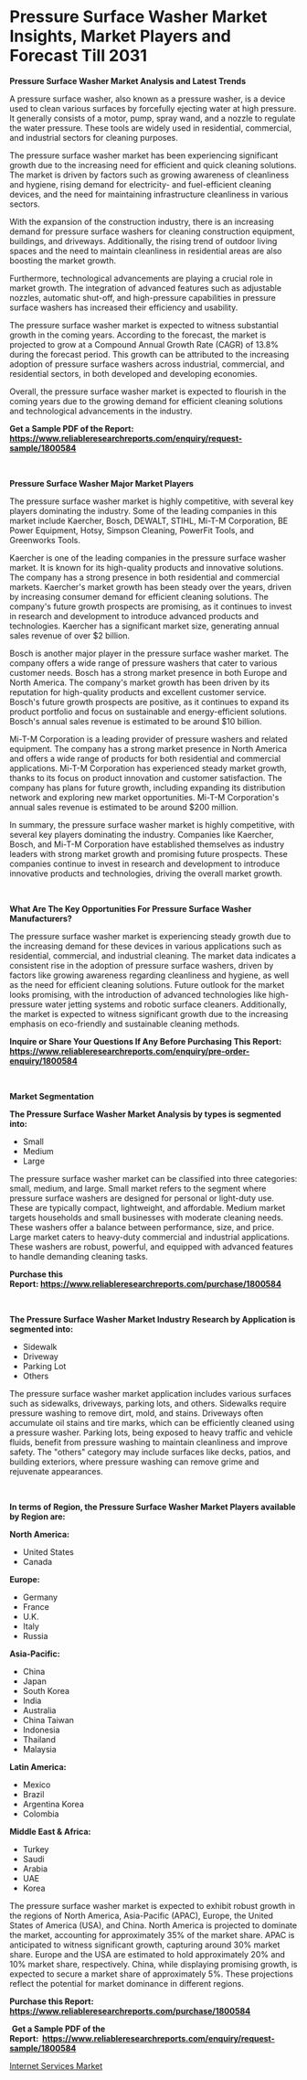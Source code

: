 <p><h1>Pressure Surface Washer Market Insights, Market Players and Forecast Till 2031</h1></p><p><strong>Pressure Surface Washer Market Analysis and Latest Trends</strong></p>
<p><p>A pressure surface washer, also known as a pressure washer, is a device used to clean various surfaces by forcefully ejecting water at high pressure. It generally consists of a motor, pump, spray wand, and a nozzle to regulate the water pressure. These tools are widely used in residential, commercial, and industrial sectors for cleaning purposes.</p><p>The pressure surface washer market has been experiencing significant growth due to the increasing need for efficient and quick cleaning solutions. The market is driven by factors such as growing awareness of cleanliness and hygiene, rising demand for electricity- and fuel-efficient cleaning devices, and the need for maintaining infrastructure cleanliness in various sectors.</p><p>With the expansion of the construction industry, there is an increasing demand for pressure surface washers for cleaning construction equipment, buildings, and driveways. Additionally, the rising trend of outdoor living spaces and the need to maintain cleanliness in residential areas are also boosting the market growth.</p><p>Furthermore, technological advancements are playing a crucial role in market growth. The integration of advanced features such as adjustable nozzles, automatic shut-off, and high-pressure capabilities in pressure surface washers has increased their efficiency and usability.</p><p>The pressure surface washer market is expected to witness substantial growth in the coming years. According to the forecast, the market is projected to grow at a Compound Annual Growth Rate (CAGR) of 13.8% during the forecast period. This growth can be attributed to the increasing adoption of pressure surface washers across industrial, commercial, and residential sectors, in both developed and developing economies.</p><p>Overall, the pressure surface washer market is expected to flourish in the coming years due to the growing demand for efficient cleaning solutions and technological advancements in the industry.</p></p>
<p><strong>Get a Sample PDF of the Report:&nbsp; <a href="https://www.reliableresearchreports.com/enquiry/request-sample/1800584">https://www.reliableresearchreports.com/enquiry/request-sample/1800584</a></strong></p>
<p>&nbsp;</p>
<p><strong>Pressure Surface Washer Major Market Players</strong></p>
<p><p>The pressure surface washer market is highly competitive, with several key players dominating the industry. Some of the leading companies in this market include Kaercher, Bosch, DEWALT, STIHL, Mi-T-M Corporation, BE Power Equipment, Hotsy, Simpson Cleaning, PowerFit Tools, and Greenworks Tools.</p><p>Kaercher is one of the leading companies in the pressure surface washer market. It is known for its high-quality products and innovative solutions. The company has a strong presence in both residential and commercial markets. Kaercher's market growth has been steady over the years, driven by increasing consumer demand for efficient cleaning solutions. The company's future growth prospects are promising, as it continues to invest in research and development to introduce advanced products and technologies. Kaercher has a significant market size, generating annual sales revenue of over $2 billion.</p><p>Bosch is another major player in the pressure surface washer market. The company offers a wide range of pressure washers that cater to various customer needs. Bosch has a strong market presence in both Europe and North America. The company's market growth has been driven by its reputation for high-quality products and excellent customer service. Bosch's future growth prospects are positive, as it continues to expand its product portfolio and focus on sustainable and energy-efficient solutions. Bosch's annual sales revenue is estimated to be around $10 billion.</p><p>Mi-T-M Corporation is a leading provider of pressure washers and related equipment. The company has a strong market presence in North America and offers a wide range of products for both residential and commercial applications. Mi-T-M Corporation has experienced steady market growth, thanks to its focus on product innovation and customer satisfaction. The company has plans for future growth, including expanding its distribution network and exploring new market opportunities. Mi-T-M Corporation's annual sales revenue is estimated to be around $200 million.</p><p>In summary, the pressure surface washer market is highly competitive, with several key players dominating the industry. Companies like Kaercher, Bosch, and Mi-T-M Corporation have established themselves as industry leaders with strong market growth and promising future prospects. These companies continue to invest in research and development to introduce innovative products and technologies, driving the overall market growth.</p></p>
<p>&nbsp;</p>
<p><strong>What Are The Key Opportunities For Pressure Surface Washer Manufacturers?</strong></p>
<p><p>The pressure surface washer market is experiencing steady growth due to the increasing demand for these devices in various applications such as residential, commercial, and industrial cleaning. The market data indicates a consistent rise in the adoption of pressure surface washers, driven by factors like growing awareness regarding cleanliness and hygiene, as well as the need for efficient cleaning solutions. Future outlook for the market looks promising, with the introduction of advanced technologies like high-pressure water jetting systems and robotic surface cleaners. Additionally, the market is expected to witness significant growth due to the increasing emphasis on eco-friendly and sustainable cleaning methods.</p></p>
<p><strong>Inquire or Share Your Questions If Any Before Purchasing This Report: <a href="https://www.reliableresearchreports.com/enquiry/pre-order-enquiry/1800584">https://www.reliableresearchreports.com/enquiry/pre-order-enquiry/1800584</a></strong></p>
<p>&nbsp;</p>
<p><strong>Market Segmentation</strong></p>
<p><strong>The Pressure Surface Washer Market Analysis by types is segmented into:</strong></p>
<p><ul><li>Small</li><li>Medium</li><li>Large</li></ul></p>
<p><p>The pressure surface washer market can be classified into three categories: small, medium, and large. Small market refers to the segment where pressure surface washers are designed for personal or light-duty use. These are typically compact, lightweight, and affordable. Medium market targets households and small businesses with moderate cleaning needs. These washers offer a balance between performance, size, and price. Large market caters to heavy-duty commercial and industrial applications. These washers are robust, powerful, and equipped with advanced features to handle demanding cleaning tasks.</p></p>
<p><strong>Purchase this Report:&nbsp;<a href="https://www.reliableresearchreports.com/purchase/1800584">https://www.reliableresearchreports.com/purchase/1800584</a></strong></p>
<p>&nbsp;</p>
<p><strong>The Pressure Surface Washer Market Industry Research by Application is segmented into:</strong></p>
<p><ul><li>Sidewalk</li><li>Driveway</li><li>Parking Lot</li><li>Others</li></ul></p>
<p><p>The pressure surface washer market application includes various surfaces such as sidewalks, driveways, parking lots, and others. Sidewalks require pressure washing to remove dirt, mold, and stains. Driveways often accumulate oil stains and tire marks, which can be efficiently cleaned using a pressure washer. Parking lots, being exposed to heavy traffic and vehicle fluids, benefit from pressure washing to maintain cleanliness and improve safety. The "others" category may include surfaces like decks, patios, and building exteriors, where pressure washing can remove grime and rejuvenate appearances.</p></p>
<p>&nbsp;</p>
<p><strong>In terms of Region, the Pressure Surface Washer Market Players available by Region are:</strong></p>
<p>
    <p> <strong> North America: </strong>
        <ul>
            <li>United States</li>
            <li>Canada</li>
        </ul>
        </p> 
    <p> <strong> Europe: </strong>
        <ul>
            <li>Germany</li>
            <li>France</li>
            <li>U.K.</li>
            <li>Italy</li>
            <li>Russia</li>
        </ul>
        </p> 
    <p> <strong> Asia-Pacific: </strong>
        <ul>
            <li>China</li>
            <li>Japan</li>
            <li>South Korea</li>
            <li>India</li>
            <li>Australia</li>
            <li>China Taiwan</li>
            <li>Indonesia</li>
            <li>Thailand</li>
            <li>Malaysia</li>
        </ul>
        </p> 
    <p> <strong> Latin America: </strong>
        <ul>
            <li>Mexico</li>
            <li>Brazil</li>
            <li>Argentina Korea</li>
            <li>Colombia</li>
        </ul>
        </p> 
    <p> <strong> Middle East & Africa: </strong>
        <ul>
            <li>Turkey</li>
            <li>Saudi</li>
            <li>Arabia</li>
            <li>UAE</li>
            <li>Korea</li>
        </ul>
    </p>
    </p>
<p><p>The pressure surface washer market is expected to exhibit robust growth in the regions of North America, Asia-Pacific (APAC), Europe, the United States of America (USA), and China. North America is projected to dominate the market, accounting for approximately 35% of the market share. APAC is anticipated to witness significant growth, capturing around 30% market share. Europe and the USA are estimated to hold approximately 20% and 10% market share, respectively. China, while displaying promising growth, is expected to secure a market share of approximately 5%. These projections reflect the potential for market dominance in different regions.</p></p>
<p><strong>Purchase this Report: <a href="https://www.reliableresearchreports.com/purchase/1800584">https://www.reliableresearchreports.com/purchase/1800584</a></strong></p>
<p>&nbsp;<strong>Get a Sample PDF of the Report:&nbsp;&nbsp;<a href="https://www.reliableresearchreports.com/enquiry/request-sample/1800584">https://www.reliableresearchreports.com/enquiry/request-sample/1800584</a></strong></p>
<p><strong></strong></p>
<p><p><a href="https://medium.com/@chiragreportprime/internet-services-market-analysis-its-cagr-market-segmentation-and-global-industry-overview-ae06698bcb02">Internet Services Market</a></p></p>